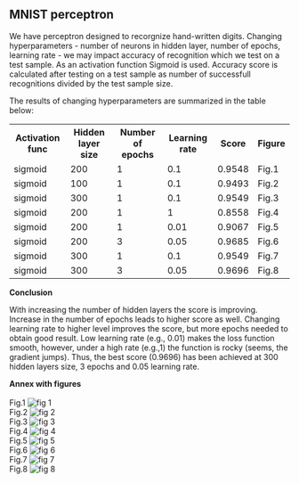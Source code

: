 ##  MNIST perceptron

We have perceptron designed to recorgnize hand-written digits. Changing hyperparameters - number of neurons in hidden
layer, number of epochs, learning rate - we may impact accuracy of recognition which we test on a test sample. As an
activation function Sigmoid is used. Accuracy score is calculated after testing on a test sample as number of
 successfull recognitions divided by the test sample size.

The results of changing hyperparameters are summarized in the table below:
<table>
  <tr>
    <th>Activation func</th>
    <th>Hidden layer size</th>
    <th>Number of epochs</th>
    <th>Learning rate</th>
    <th>Score</th>
    <th>Figure</th>
  </tr>
  <tr>
    <td>sigmoid</td>
    <td>200</td>
    <td>1</td>
    <td>0.1</td>
    <td>0.9548</td>
    <td>Fig.1</td>

  </tr>
  <tr>
    <td>sigmoid</td>
    <td>100</td>
    <td>1</td>
    <td>0.1</td>
    <td>0.9493</td>
    <td>Fig.2</td>
  </tr>
  <tr>
    <td>sigmoid</td>
    <td>300</td>
    <td>1</td>
    <td>0.1</td>
    <td>0.9549</td>
    <td>Fig.3</td>
   </tr>
   <tr>
    <td>sigmoid</td>
    <td>200</td>
    <td>1</td>
    <td>1</td>
    <td>0.8558</td>
    <td>Fig.4</td>
  </tr>
  <tr>
    <td>sigmoid</td>
    <td>200</td>
    <td>1</td>
    <td>0.01</td>
    <td>0.9067</td>
    <td>Fig.5</td>
  </tr>
  <tr>
    <td>sigmoid</td>
    <td>200</td>
    <td>3</td>
    <td>0.05</td>
    <td>0.9685</td>
    <td>Fig.6</td>
  </tr>
  <tr>
    <td>sigmoid</td>
    <td>300</td>
    <td>1</td>
    <td>0.1</td>
    <td>0.9549</td>
    <td>Fig.7</td>
  </tr>
  <tr>
    <td>sigmoid</td>
    <td>300</td>
    <td>3</td>
    <td>0.05</td>
    <td>0.9696</td>
    <td>Fig.8</td>
  </tr>
 </table>


**Conclusion**

With increasing the number of hidden layers the score is improving. Increase in the number of epochs leads to
higher score as well. Changing learning rate to higher level improves the score, but more epochs needed to obtain
good result. Low learning rate (e.g., 0.01) makes the loss function smooth, however, under a 
high rate (e.g.,1) the function is rocky (seems, the gradient jumps). Thus, the best score (0.9696) has been achieved 
at 300 hidden layers size, 3 epochs and 0.05 learning rate.

**Annex with figures**
<br>
<br>
Fig.1
 ![fig 1](./figures/train_af_sigmoid_hn_200_e_1_lr_0.1.png)
<br>
Fig.2
 ![fig 2](./figures/train_af_sigmoid_hn_100_e_1_lr_0.1.png)
 <br>
Fig.3
 ![fig 3](./figures/train_af_sigmoid_hn_300_e_1_lr_0.1.png)
 <br>
Fig.4
 ![fig 4](./figures/train_af_sigmoid_hn_200_e_1_lr_1.png)
 <br>
Fig.5
 ![fig 5](./figures/train_af_sigmoid_hn_200_e_1_lr_0.01.png)
<br>
Fig.6
 ![fig 6](./figures/train_af_sigmoid_hn_200_e_3_lr_0.05.png)
 <br>
Fig.7
 ![fig 7](./figures/train_af_sigmoid_hn_300_e_1_lr_0.1.png)
<br>
Fig.8
 ![fig 8](./figures/train_af_sigmoid_hn_300_e_3_lr_0.05.png)